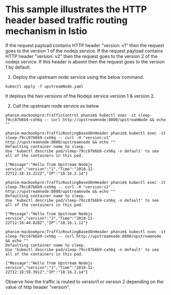 # This sample illustrates the HTTP header based traffic routing mechanism in Istio

If the request payload contains HTTP header "version: v1" then the request goes to the version 1 of the nodejs service.
If the request payload contains HTTP header "version: v2" then the request goes to the version 2 of the nodejs service.
If this header is absent then the request goes to the version 1 by default.

1. Deploy the upstream node service using the below command.
```
kubectl apply -f upstreamNode.yaml
```
It deploys the two versions of the Nodejs service version 1 & version 2. 

2. Call the upstream node service as below
```
phanim-macbookpro:TrafficControl phanim$ kubectl exec -it sleep-79cc87b6b9-cxh6q -- curl http://upstreamnode:8080/upstreamNode && echo ""

phanim-macbookpro:TrafficRoutingBasedOnHeader phanim$ kubectl exec -it sleep-79cc87b6b9-cxh6q -- curl -H "version:v1" http://upstreamnode:8080/upstreamnode && echo ""
Defaulting container name to sleep.
Use 'kubectl describe pod/sleep-79cc87b6b9-cxh6q -n default' to see all of the containers in this pod.

{"Message":"Hello from Upstream Nodejs service","version":"1","Time":"2018-12-22T12:18:33.222Z","IP":"10.16.2.14"}

phanim-macbookpro:TrafficRoutingBasedOnHeader phanim$ kubectl exec -it sleep-79cc87b6b9-cxh6q -- curl -H "version:v2" http://upstreamnode:8080/upstreamnode && echo ""
Defaulting container name to sleep.
Use 'kubectl describe pod/sleep-79cc87b6b9-cxh6q -n default' to see all of the containers in this pod.

{"Message":"Hello from Upstream Nodejs service","version":"2","Time":"2018-12-22T12:18:44.828Z","IP":"10.16.1.12"}

phanim-macbookpro:TrafficRoutingBasedOnHeader phanim$ kubectl exec -it sleep-79cc87b6b9-cxh6q -- curl http://upstreamnode:8080/upstreamnode && echo ""
Defaulting container name to sleep.
Use 'kubectl describe pod/sleep-79cc87b6b9-cxh6q -n default' to see all of the containers in this pod.

{"Message":"Hello from Upstream Nodejs service","version":"1","Time":"2018-12-22T12:18:59.391Z","IP":"10.16.2.14"}
```
Observe how the traffic is routed to version1 or version 2 depending on the value of http header "version". 

